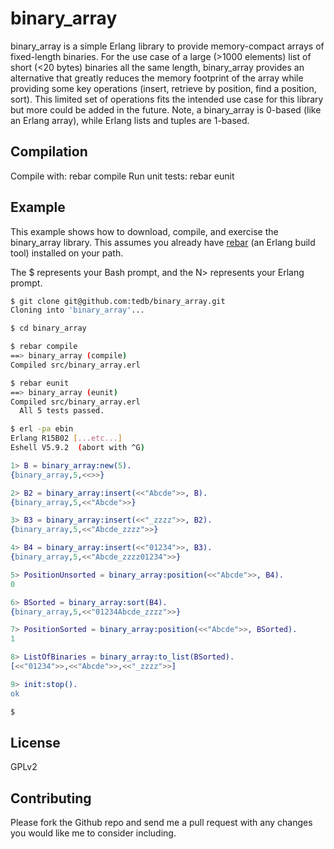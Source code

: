 binary_array
===

binary_array is a simple Erlang library to provide memory-compact arrays of fixed-length binaries.  For the use case of a large (>1000 elements) list of short (<20 bytes) binaries all the same length, binary_array provides an alternative that greatly reduces the memory footprint of the array while providing some key operations (insert, retrieve by position, find a position, sort).  This limited set of operations fits the intended use case for this library but more could be added in the future.  Note, a binary_array is 0-based (like an Erlang array), while Erlang lists and tuples are 1-based.

Compilation
---
Compile with: rebar compile
Run unit tests: rebar eunit

Example
---

This example shows how to download, compile, and exercise the binary_array library.  This assumes you already have [rebar](https://github.com/basho/rebar) (an Erlang build tool) installed on your path.

The $ represents your Bash prompt, and the N> represents your Erlang prompt.

```sh
$ git clone git@github.com:tedb/binary_array.git
Cloning into 'binary_array'...

$ cd binary_array

$ rebar compile
==> binary_array (compile)
Compiled src/binary_array.erl

$ rebar eunit
==> binary_array (eunit)
Compiled src/binary_array.erl
  All 5 tests passed.

$ erl -pa ebin
Erlang R15B02 [...etc...]
Eshell V5.9.2  (abort with ^G)
```

```erlang
1> B = binary_array:new(5).
{binary_array,5,<<>>}

2> B2 = binary_array:insert(<<"Abcde">>, B).
{binary_array,5,<<"Abcde">>}

3> B3 = binary_array:insert(<<"_zzzz">>, B2).
{binary_array,5,<<"Abcde_zzzz">>}

4> B4 = binary_array:insert(<<"01234">>, B3).
{binary_array,5,<<"Abcde_zzzz01234">>}

5> PositionUnsorted = binary_array:position(<<"Abcde">>, B4).
0

6> BSorted = binary_array:sort(B4).
{binary_array,5,<<"01234Abcde_zzzz">>}

7> PositionSorted = binary_array:position(<<"Abcde">>, BSorted).
1

8> ListOfBinaries = binary_array:to_list(BSorted).
[<<"01234">>,<<"Abcde">>,<<"_zzzz">>]

9> init:stop().
ok

$
```

License
---

GPLv2

Contributing
---

Please fork the Github repo and send me a pull request with any changes you would like me to consider including.

